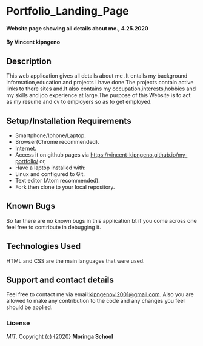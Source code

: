 # Portfolio_Landing_Page
#### Website page showing all details about me., 4.25.2020
#### By **Vincent kipngeno**
## Description
This web application gives all details about me .It entails my background information,education
  and projects I have done.The projects contain active links to there sites and.It also contains my occupation,interests,hobbies and my skills and job experience at large.The purpose of this Website
  is to act as my resume and cv to employers so as to get employed.
## Setup/Installation Requirements
* Smartphone/Iphone/Laptop.
* Browser(Chrome recommended).
* Internet.
* Access it on github pages via https://vincent-kipngeno.github.io/my-portfolio/ or,
* Have a laptop installed with:
* Linux and configured to Git.
* Text editor (Atom recommended).
* Fork then clone to your local repository.
## Known Bugs
So far there are no known bugs in this application bt if you come across one feel free to contribute
in debugging it.
## Technologies Used
HTML and CSS are the main languages that were used.
## Support and contact details
Feel free to contact me via email:kipngenovi2001@gmail.com. Also you are allowed to make any contribution to the code and any changes you feel should be applied.
### License
*MIT.*
Copyright (c) {2020} **Moringa School**
